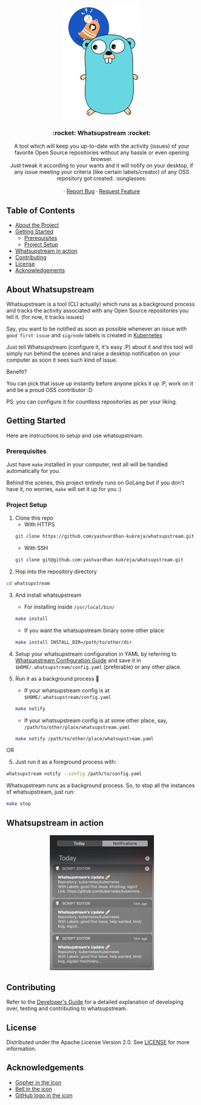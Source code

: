 <!-- PROJECT LOGO -->
<br />
<p align="center">
  <img src="./assets/icon.png" height=300>
  <h3 align="center"> :rocket: Whatsupstream :rocket: </h3>

  <p align="center">
    A tool which will keep you up-to-date with the activity (issues) of your favorite Open Source repositories without any hassle or even opening browser.<br>
    Just tweak it according to your wants and it will notify on your desktop, if any issue meeting your criteria (like certain labels/creator) of any OSS repository got created. :sunglasses:
    <br />
    <br />
    ·
    <a href="https://github.com/yashvardhan-kukreja/whatsupstream/issues/new?assignees=&labels=bug&template=bug_report.md&title=">Report Bug</a>
    ·
    <a href="https://github.com/yashvardhan-kukreja/whatsupstream/issues/new?assignees=&labels=feature&template=feature_request.md&title=">Request Feature</a>
  </p>
</p>



<!-- TABLE OF CONTENTS -->
## Table of Contents

* [About the Project](#about-the-project)
* [Getting Started](#getting-started)
  * [Prerequisites](#prerequisites)
  * [Project Setup](#project-setup)
* [Whatsupstream in action](#whatsupstream-in-action)
* [Contributing](#contributing)
* [License](#license)
* [Acknowledgements](#acknowledgements)

<!-- ABOUT THE PROJECT -->
## About Whatsupstream

Whatsupstream is a tool (CLI actually) which runs as a background process and tracks the activity associated with any Open Source repositories you tell it. (for now, it tracks issues)

Say, you want to be notified as soon as possible whenever an issue with `good first issue` and `sig/node` labels is created in  [Kubernetes](https://github.com/kubernetes/kubernetes)

Just tell Whatsupstream (configure it, it's easy :P) about it and this tool will simply run behind the scenes and raise a desktop notification on your computer as soon it sees such kind of issue.

Benefit? 

You can pick that issue up instantly before anyone picks it up :P, work on it and be a proud OSS contributor :D

PS: you can configure it for countless repositories as per your liking.

<!-- GETTING STARTED -->
## Getting Started

Here are instructions to setup and use whatsupstream.

### Prerequisites

Just have `make` installed in your computer, rest all will be handled automatically for you.

Behind the scenes, this project entirely runs on GoLang but if you don't have it, no worries, `make` will set it up for you :)

### Project Setup

1. Clone this repo
   * With HTTPS
   ```sh
   git clone https://github.com/yashvardhan-kukreja/whatsupstream.git
   ```
   * With SSH
   ```sh
   git clone git@github.com:yashvardhan-kukreja/whatsupstream.git
   ```
2. Hop into the repository directory
```sh
cd whatsupstream
```
3. And install whatsupstream

    * For installing inside `/usr/local/bin/`
    ```sh
    make install
    ```
    * If you want the whatsupstream binary some other place:
    ```sh
    make install INSTALL_DIR=/path/to/other/dir
    ```
4. Setup your whatsupstream configuration in YAML by referring to [Whatsupstream Configuration Guide](./docs/configuration-guide.md) and save it in `$HOME/.whatsupstream/config.yaml` (preferable) or any other place.
4. Run it as a background process :rocket:

    * If your whatsupstream config is at `$HOME/.whatsupstream/config.yaml`
    ```sh
    make notify
    ```
    * If your whatsupstream config is at some other place, say, `/path/to/other/place/whatsupstream.yaml`
    ```sh
    make notify /path/to/other/place/whatsupstream.yaml
    ```
OR

5. Just run it as a foreground process with:
```sh
whatsupstream notify --config /path/to/config.yaml
```
Whatsupstream runs as a background process. So, to stop all the instances of whatsupstream, just run:
```sh
make stop
```

<!-- USAGE EXAMPLES -->
## Whatsupstream in action

<p align="center" style="margin:20px 20px 20px 20px;"><img src="./assets/usage_1.png" alt="Whatsupstream" width="275" /></p>

<!-- CONTRIBUTING -->
## Contributing

Refer to the [Developer's Guide](./docs/developer-guide.md) for a detailed explanation of developing over, testing and contributing to whatsupstream.

<!-- LICENSE -->
## License

Distributed under the Apache License Version 2.0. See [LICENSE](https://github.com/yashvardhan-kukreja/whatsupstream/blob/master/LICENSE) for more information.

<!-- ACKNOWLEDGEMENTS -->
## Acknowledgements
  * [Gopher in the icon](https://cdn.freebiesupply.com/logos/large/2x/gopher-logo-png-transparent.png)
  * [Bell in the icon](https://www.freepik.com/vectors/background)
  * [GitHub logo in the icon](https://github.githubassets.com/images/modules/logos_page/GitHub-Mark.png)
